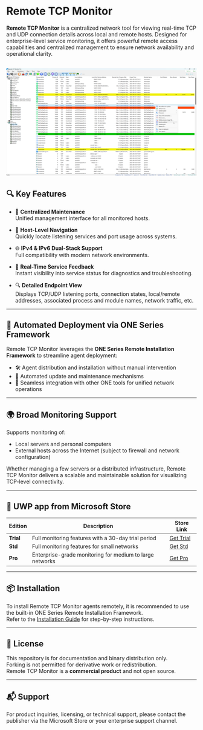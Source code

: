 # Remote TCP Monitor

**Remote TCP Monitor** is a centralized network tool for viewing real-time TCP and UDP connection details across local and remote hosts. Designed for enterprise-level service monitoring, it offers powerful remote access capabilities and centralized management to ensure network availability and operational clarity.

![ORT GUI](images/ORT_GUI.png)
---

## 🔍 Key Features

- 🔧 **Centralized Maintenance**  
  Unified management interface for all monitored hosts.

- 🧭 **Host-Level Navigation**  
  Quickly locate listening services and port usage across systems.

- 🌐 **IPv4 & IPv6 Dual-Stack Support**  
  Full compatibility with modern network environments.

- 📌 **Real-Time Service Feedback**  
  Instant visibility into service status for diagnostics and troubleshooting.

- 🔍 **Detailed Endpoint View**  
  Displays TCP/UDP listening ports, connection states, local/remote addresses, associated process and module names, network traffic, etc.

---

## 🚀 Automated Deployment via ONE Series Framework

Remote TCP Monitor leverages the **ONE Series Remote Installation Framework** to streamline agent deployment:

- 🛠️ Agent distribution and installation without manual intervention  
- 🔄 Automated update and maintenance mechanisms  
- 🧩 Seamless integration with other ONE tools for unified network operations

---

## 🌍 Broad Monitoring Support

Supports monitoring of:

- Local servers and personal computers  
- External hosts across the Internet (subject to firewall and network configuration)

Whether managing a few servers or a distributed infrastructure, Remote TCP Monitor delivers a scalable and maintainable solution for visualizing TCP-level connectivity.

---

## 🛒 UWP app from Microsoft Store

| Edition | Description | Store Link |
|--------|-------------|------------|
| **Trial** | Full monitoring features with a 30-day trial period | [Get Trial](https://apps.microsoft.com/detail/9N9VFVV2KVJG?hl=en-us&gl=CN&ocid=pdpshare) |
| **Std** | Full monitoring features for small networks | [Get Std](https://apps.microsoft.com/detail/9N0M98DCR26T?hl=en-us&gl=CN&ocid=pdpshare) |
| **Pro** | Enterprise-grade monitoring for medium to large networks | [Get Pro](https://apps.microsoft.com/detail/9P4GP7TWN8ML?hl=en-us&gl=CN&ocid=pdpshare) |

---

## 📦 Installation

To install Remote TCP Monitor agents remotely, it is recommended to use the built-in ONE Series Remote Installation Framework.  
Refer to the [Installation Guide](docs/installation.md) for step-by-step instructions.

---

## 📄 License

This repository is for documentation and binary distribution only.  
Forking is not permitted for derivative work or redistribution.  
Remote TCP Monitor is a **commercial product** and not open source.

---

## 📬 Support

For product inquiries, licensing, or technical support, please contact the publisher via the Microsoft Store or your enterprise support channel.

